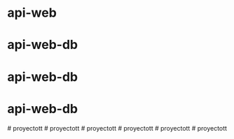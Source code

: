 # api-web
# api-web-db
# api-web-db
# api-web-db
#   p r o y e c t o t t  
 #   p r o y e c t o t t  
 #   p r o y e c t o t t  
 #   p r o y e c t o t t  
 #   p r o y e c t o t t  
 #   p r o y e c t o t t  
 